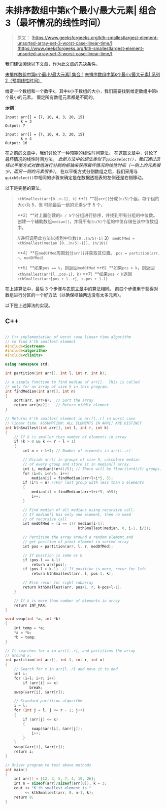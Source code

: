 # 未排序数组中第`K`个最小/最大元素| 组合 3（最坏情况的线性时间）

> 原文： [https://www.geeksforgeeks.org/kth-smallestlargest-element-unsorted-array-set-3-worst-case-linear-time/](https://www.geeksforgeeks.org/kth-smallestlargest-element-unsorted-array-set-3-worst-case-linear-time/)

我们建议阅读以下文章，作为此文章的先决条件。

[未排序数组中第`K`个最小/最大元素| 集合 1](https://www.geeksforgeeks.org/kth-smallestlargest-element-unsorted-array/)
[未排序数组中第`K`个最小/最大元素| 系列 2（预期线性时间）](https://www.geeksforgeeks.org/kth-smallestlargest-element-unsorted-array-set-2-expected-linear-time/)

给定一个数组和一个数字`k`，其中`k`小于数组的大小，我们需要找到给定数组中第`k`个最小的元素。 假定所有数组元素都是不同的。

**示例**：

```
Input: arr[] = {7, 10, 4, 3, 20, 15}
       k = 3
Output: 7

Input: arr[] = {7, 10, 4, 3, 20, 15}
       k = 4
Output: 10
```



在[之前的文章](https://www.geeksforgeeks.org/kth-smallestlargest-element-unsorted-array-set-2-expected-linear-time/)中，我们讨论了一种预期的线性时间算法。 在这篇文章中，讨论了最坏情况的线性时间方法。 *此新方法中的想法类似于`quickSelect()`，我们通过选择以平衡方式对数组进行分割的枢轴来获得最坏情况的线性时间（一侧上的元素很少，而另一侧的元素很多）*。 在以平衡方式分割数组之后，我们采用与`quickSelect()`中相同的步骤来确定是在数据透视表的左侧还是右侧移动。

以下是完整的算法。

> `kthSmallest(arr[0..n-1], k)`
> **1）**将`arr[]`分成`⌈n/5⌉`个组，每个组的大小为 5，但 可能最后一组的元素少于 5 个。
> 
> **2）**对上面创建的`n / 5`个分组进行排序，并找到所有分组的中位数。 创建一个辅助数组`median[]`，并将所有`⌈n/5⌉`个组的中值存储在该中值数组中。
> 
> //递归调用此方法以找到中位数`[0..⌈n/5⌉-1]`
> **3）** `medOfMed = kthSmallest(median [0..⌈n/5⌉-1]], ⌈n/10⌉)`
> 
> **4）**在`medOfMed`周围划分`arr[]`并获取其位置。
> `pos = partition(arr, n, medOfMed)`
> 
> **5）**如果`pos == k`，则返回`medOfMed`
> **6）**如果`pos > k`，则返回`kthSmallest(arr[l..pos-1], k)`
> **7）**如果`pos < k`返回`kthSmallest(arr[pos + 1..r], k-pos + 1-1)`

在上述算法中，最后 3 个步骤与[先前文章](https://www.geeksforgeeks.org/kth-smallestlargest-element-unsorted-array-set-2-expected-linear-time/)中的算法相同。 前四个步骤用于获得对数组进行分区的一个好方法（以确保枢轴两边没有太多元素）。

以下是上述算法的实现。

## C++ 

```cpp

// C++ implementation of worst case linear time algorithm 
// to find k'th smallest element 
#include<iostream> 
#include<algorithm> 
#include<climits> 

using namespace std; 

int partition(int arr[], int l, int r, int k); 

// A simple function to find median of arr[].  This is called 
// only for an array of size 5 in this program. 
int findMedian(int arr[], int n) 
{ 
    sort(arr, arr+n);  // Sort the array 
    return arr[n/2];   // Return middle element 
} 

// Returns k'th smallest element in arr[l..r] in worst case 
// linear time. ASSUMPTION: ALL ELEMENTS IN ARR[] ARE DISTINCT 
int kthSmallest(int arr[], int l, int r, int k) 
{ 
    // If k is smaller than number of elements in array 
    if (k > 0 && k <= r - l + 1) 
    { 
        int n = r-l+1; // Number of elements in arr[l..r] 

        // Divide arr[] in groups of size 5, calculate median 
        // of every group and store it in median[] array. 
        int i, median[(n+4)/5]; // There will be floor((n+4)/5) groups; 
        for (i=0; i<n/5; i++) 
            median[i] = findMedian(arr+l+i*5, 5); 
        if (i*5 < n) //For last group with less than 5 elements 
        { 
            median[i] = findMedian(arr+l+i*5, n%5);  
            i++; 
        }     

        // Find median of all medians using recursive call. 
        // If median[] has only one element, then no need 
        // of recursive call 
        int medOfMed = (i == 1)? median[i-1]: 
                                 kthSmallest(median, 0, i-1, i/2); 

        // Partition the array around a random element and 
        // get position of pivot element in sorted array 
        int pos = partition(arr, l, r, medOfMed); 

        // If position is same as k 
        if (pos-l == k-1) 
            return arr[pos]; 
        if (pos-l > k-1)  // If position is more, recur for left 
            return kthSmallest(arr, l, pos-1, k); 

        // Else recur for right subarray 
        return kthSmallest(arr, pos+1, r, k-pos+l-1); 
    } 

    // If k is more than number of elements in array 
    return INT_MAX; 
} 

void swap(int *a, int *b) 
{ 
    int temp = *a; 
    *a = *b; 
    *b = temp; 
} 

// It searches for x in arr[l..r], and partitions the array  
// around x. 
int partition(int arr[], int l, int r, int x) 
{ 
    // Search for x in arr[l..r] and move it to end 
    int i; 
    for (i=l; i<r; i++) 
        if (arr[i] == x) 
           break; 
    swap(&arr[i], &arr[r]); 

    // Standard partition algorithm 
    i = l; 
    for (int j = l; j <= r - 1; j++) 
    { 
        if (arr[j] <= x) 
        { 
            swap(&arr[i], &arr[j]); 
            i++; 
        } 
    } 
    swap(&arr[i], &arr[r]); 
    return i; 
} 

// Driver program to test above methods 
int main() 
{ 
    int arr[] = {12, 3, 5, 7, 4, 19, 26}; 
    int n = sizeof(arr)/sizeof(arr[0]), k = 3; 
    cout << "K'th smallest element is "
         << kthSmallest(arr, 0, n-1, k); 
    return 0; 
} 

```